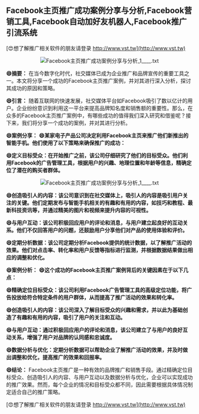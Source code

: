 ## **Facebook主页推广成功案例分享与分析,Facebook营销工具,Facebook自动加好友机器人,Facebook推广引流系统**

[😍想了解推广相关软件的朋友请登录 http://www.vst.tw](http://www.vst.tw)

 <center><img src="https://vst.tw/MP4/tuiguang/png/8.png" alt="Facebook主页推广成功案例分享与分析_1____.txt"></center>

**😄摘要：**
在当今数字化时代，社交媒体已成为企业推广和品牌宣传的重要工具之一。本文将分享一个成功的Facebook主页推广案例，并对其进行深入分析，探讨其成功的原因和策略。

**😄引言：**
随着互联网的快速发展，社交媒体平台如Facebook吸引了数以亿计的用户。企业纷纷意识到利用这一平台来提高品牌知名度和销售额的重要性。那么，在众多的Facebook主页推广案例中，有哪些成功的值得我们深入研究和借鉴呢？接下来，我们将分享一个成功的案例，并对其进行分析。

**😄案例分享：**
**😄某家电子产品公司决定利用Facebook主页来推广他们新推出的智能手机。他们使用了以下策略来确保推广的成功：**

**😄定义目标受众：在开始推广之前，该公司仔细研究了他们的目标受众。他们利用Facebook的广告管理工具，根据用户的兴趣、地理位置和年龄等信息，精确定位了潜在的购买者群体。**

 <center><img src="https://vst.tw/MP4/tuiguang/png/1.png" alt="Facebook主页推广成功案例分享与分析_1____.txt"></center>

**😄创造吸引人的内容：该公司意识到在社交媒体上，吸引人的内容是吸引用户关注的关键。他们定期发布与智能手机相关的有趣和有用的内容，如技巧和教程、最新科技资讯等，并通过精美的图片和视频来提升内容的可视性。**

**😄与用户互动：该公司积极回应用户的评论和消息，与用户建立起良好的互动关系。他们不仅回答用户的问题，还鼓励用户分享他们对产品的使用体验和评价。**

**😄定期分析数据：该公司定期分析Facebook提供的统计数据，以了解推广活动的效果。他们对点击率、转化率和用户反馈等指标进行监测，并根据数据结果做出相应的调整和优化。**

**😄案例分析：**
**😄这个成功的Facebook主页推广案例背后的关键因素在于以下几点：**

**😄精确定位目标受众：该公司利用Facebook广告管理工具的高级定位功能，将广告投放给符合特定条件的用户群体，从而提高了推广活动的效果和转化率。**

**😄创造吸引人的内容：该公司深入了解目标受众的兴趣和需求，并以此为基础创造了有趣和有用的内容，吸引了用户的关注和互动。**

**😄与用户互动：通过积极回应用户的评论和消息，该公司建立了与用户的良好互动关系，增强了用户对品牌的认同感和忠诚度。**

**😄数据分析与优化：定期分析数据可以帮助企业了解推广活动的效果，并及时做出调整和优化，提高推广的效果和回报率。**

**😄结论：**
Facebook主页推广是一种有效的品牌推广和销售手段。通过精确定位目标受众、创造吸引人的内容、与用户互动以及数据分析与优化，企业可以实现成功的推广效果。然而，每个企业的情况和目标受众都不同，因此需要根据具体情况制定适合自己的推广策略。

[😍想了解推广相关软件的朋友请登录 http://www.vst.tw](http://www.vst.tw)



